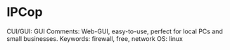 # IPCop

CUI/GUI: GUI
Comments: Web-GUI, easy-to-use, perfect for local PCs and small businesses.
Keywords: firewall, free, network
OS: linux